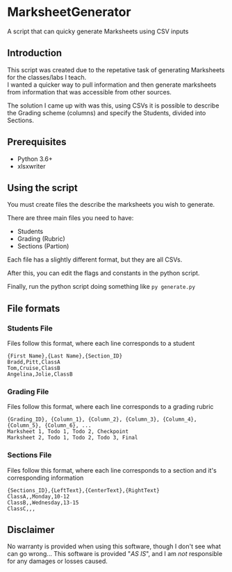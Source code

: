 # MarksheetGenerator
A script that can quicky generate Marksheets using CSV inputs

## Introduction
This script was created due to the repetative task of generating Marksheets for the classes/labs I teach.  
I wanted a quicker way to pull information and then generate marksheets from information that was accessible from other sources.

The solution I came up with was this, using CSVs it is possible to describe the Grading scheme (columns) and specify the Students, divided into Sections.

## Prerequisites
* Python 3.6+
* xlsxwriter

## Using the script
You must create files the describe the marksheets you wish to generate.  

There are three main files you need to have:
* Students
* Grading (Rubric)
* Sections (Partion)

Each file has a slightly different format, but they are all CSVs.

After this, you can edit the flags and constants in the python script.

Finally, run the python script doing something like `py generate.py`

## File formats
### Students File
Files follow this format, where each line corresponds to a student
```
{First Name},{Last Name},{Section_ID}
Bradd,Pitt,ClassA
Tom,Cruise,ClassB
Angelina,Jolie,ClassB
```

### Grading File
Files follow this format, where each line corresponds to a grading rubric
```
{Grading_ID}, {Column_1}, {Column_2}, {Column_3}, {Column_4}, {Column_5}, {Column_6}, ...
Marksheet 1, Todo 1, Todo 2, Checkpoint
Marksheet 2, Todo 1, Todo 2, Todo 3, Final
```

### Sections File
Files follow this format, where each line corresponds to a section and it's corresponding information
```
{Sections_ID},{LeftText},{CenterText},{RightText}
ClassA,,Monday,10-12
ClassB,,Wednesday,13-15
ClassC,,,
```

## Disclaimer
No warranty is provided when using this software, though I don't see what can go wrong...
This software is provided "*AS IS*", and I am _not_ responsible for any damages or losses caused.


